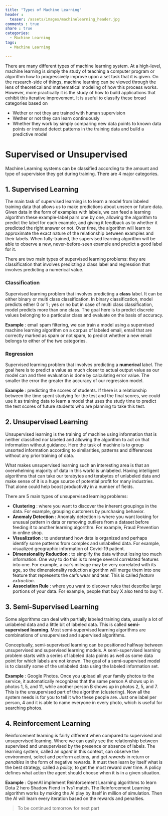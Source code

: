 ```yaml
---
title: "Types of Machine Learning"
header :
  teaser: /assets/images/machinelearning_header.jpg
comments : true
share : true
categories:
  - Machine Learning
tags:
  - Machine Learning

---
```


There are many different types of machine learning system. At a high-level, machine learning is simply the study of teaching a computer program or algorithm how to progressively improve upon a set task that it is given. On the research-side of things, machine learning can be viewed through the lens of theoretical and mathematical modeling of how this process works. However, more practically it is the study of how to build applications that exhibit this iterative improvement. It is useful to classify these broad categories based on 

- Wether or not they are trained with human supervision
- Wether or not they can learn continuously
- Whether they work by simply comparing new data points to known data points or instead detect patterns in the training data and build a predictive model

# Supervised or Unsupervised

Machine Learning systems can be classified according to the amount and type of supervision they get during training. There are 4 major categories.

## 1. Supervised Learning

The main task of supervised learning is to learn a model from labeled training data that allows us to make predictions about unseen or future data. Given data in the form of examples with labels, we can feed a learning algorithm these example-label pairs one by one, allowing the algorithm to predict the label for each example, and giving it feedback as to whether it predicted the right answer or not. Over time, the algorithm will learn to approximate the exact nature of the relationship between examples and their labels. When fully-trained, the supervised learning algorithm will be able to observe a new, never-before-seen example and predict a good label for it.

There are two main types of supervised learning problems: they are classification that involves predicting a class label and regression that involves predicting a numerical value.

### Classification

Supervised learning problem that involves predicting a **class** label. It can be either binary or multi class classification. In binary classification, model predicts either 0 or 1 ; yes or no but in case of multi class classification, model predicts more than one class. The goal here is to predict discrete values belonging to a particular class and evaluate on the basis of accuracy.

**Example** : email spam filtering, we can train a model using a supervised machine learning algorithm on a corpus of labeled email, email that are correctly marked as spam or not spam, to predict whether a new email belongs to either of the two categories.

### Regression

Supervised learning problem that involves predicting a **numerical** label. The goal here is to predict a value as much closer to actual output value as our model can and then evaluation is done by calculating error value. The smaller the error the greater the accuracy of our regression model.

**Example** : predicting the scores of students. If there is a relationship between the time spent studying  for the test and the final scores, we could use it as training data to learn a model that uses the study time to predict the test scores of future students who are planning to take this test.

## 2. Unsupervised Learning

Unsupervised learning is the training of machine using information that is neither classified nor labeled and allowing the algorithm to act on that information without guidance. Here the task of machine is to group unsorted information according to similarities, patterns and differences without any prior training of data. 

What makes unsupervised learning such an interesting area is that an overwhelming majority of data in this world is unlabeled. Having intelligent algorithms that can take our terabytes and terabytes of unlabeled data and make sense of it is a huge source of potential profit for many industries. That alone could help boost productivity in a number of fields.

There are 5 main types of unsupervised learning problems: 

- **Clustering** : where you want to discover the inherent groupings in the data. For example, grouping customers by purchasing behavior.
- **Anomaly Detection** : Anomaly detection is where you want looking for unusual pattern in data or removing outliers from a dataset before feeding it to another learning algorithm. For example, Fraud Prevention in online shop.
- **Visualization** : to understand how data is organized and perhaps identify some patterns from complex and unlabelled data. For example, visualized geographic information of Covid-19 patient.
- **Dimensionality Reduction** : to simplify the data without losing too much information. One way to do this is to merge several correlated features into one. For example, a car’s mileage may be very correlated with its age, so the dimensionality reduction algorithm will merge them into one feature that represents the car’s wear and tear. This is called *feature extraction*.
- **Association Rule** : where you want to discover rules that describe large portions of your data. For example, people that buy X also tend to buy Y.



## 3. Semi-Supervised Learning

Some algorithms can deal with partially labeled training data, usually a lot of unlabeled data and a little bit of labeled data. This is called **semi-supervised learning**. Most semi-supervised learning algorithms are combinations of unsupervised and supervised algorithms.

Conceptually, semi-supervised learning can be positioned halfway between unsupervised and supervised learning models. A semi-supervised learning problem starts with a series of labeled data points as well as some data point for which labels are not known. The goal of a semi-supervised model is to classify some of the unlabeled data using the labeled information set.

**Example** : Google Photos. Once you upload all your family photos to the service, it automatically recognizes that the same person A shows up in photos 1, 5, and 11, while another person B shows up in photos 2, 5, and 7. This is the unsupervised part of the algorithm (clustering). Now all the system needs is for you to tell it who these people are. Just one label per person, 4 and it is able to name everyone in every photo, which is useful for searching photos.

## 4. Reinforcement Learning

Reinforcement learning is fairly different when compared to supervised and unsupervised learning. Where we can easily see the relationship between supervised and unsupervised by the presence or absence of labels. The learning system, called an *agent* in this context, can observe the environment, select and perform actions, and get *rewards* in return or *penalties* in the form of negative rewards. It must then learn by itself what is the best strategy, called a *policy*, to get the most reward over time. A policy defines what action the agent should choose when it is in a given situation.

**Example** : OpenAI implement Reinforcement Learning algorithms to learn Dota 2 hero Shadow Fiend in 1vs1 match. The Reinforcement Learning algorithm works by making the AI play by itself in million of simulation. Then the AI will learn every iteration based on the rewards and penalties.

> To be continued tomorrow for next part

